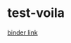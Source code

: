 # test-voila

[binder link](https://mybinder.org/v2/gh/MridulS/test-voila/master?urlpath=voila%2Frender%2FConRespToStimInPandemic.ipynb)
